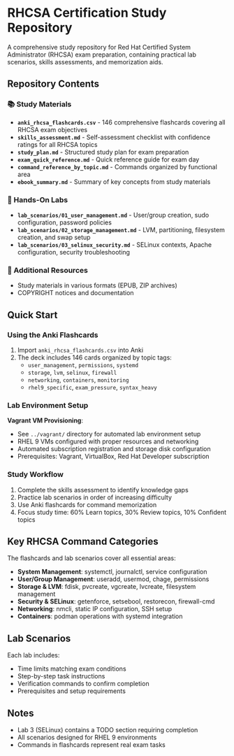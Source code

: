 # RHCSA Certification Study Repository

A comprehensive study repository for Red Hat Certified System Administrator (RHCSA) exam preparation, containing practical lab scenarios, skills assessments, and memorization aids.

## Repository Contents

### 📚 Study Materials
- **`anki_rhcsa_flashcards.csv`** - 146 comprehensive flashcards covering all RHCSA exam objectives
- **`skills_assessment.md`** - Self-assessment checklist with confidence ratings for all RHCSA topics
- **`study_plan.md`** - Structured study plan for exam preparation
- **`exam_quick_reference.md`** - Quick reference guide for exam day
- **`command_reference_by_topic.md`** - Commands organized by functional area
- **`ebook_summary.md`** - Summary of key concepts from study materials

### 🧪 Hands-On Labs
- **`lab_scenarios/01_user_management.md`** - User/group creation, sudo configuration, password policies
- **`lab_scenarios/02_storage_management.md`** - LVM, partitioning, filesystem creation, and swap setup  
- **`lab_scenarios/03_selinux_security.md`** - SELinux contexts, Apache configuration, security troubleshooting

### 💾 Additional Resources
- Study materials in various formats (EPUB, ZIP archives)
- COPYRIGHT notices and documentation

## Quick Start

### Using the Anki Flashcards
1. Import `anki_rhcsa_flashcards.csv` into Anki
2. The deck includes 146 cards organized by topic tags:
   - `user_management`, `permissions`, `systemd`
   - `storage`, `lvm`, `selinux`, `firewall`  
   - `networking`, `containers`, `monitoring`
   - `rhel9_specific`, `exam_pressure`, `syntax_heavy`

### Lab Environment Setup

**Vagrant VM Provisioning**:
- See `../vagrant/` directory for automated lab environment setup
- RHEL 9 VMs configured with proper resources and networking
- Automated subscription registration and storage disk configuration
- Prerequisites: Vagrant, VirtualBox, Red Hat Developer subscription

### Study Workflow
1. Complete the skills assessment to identify knowledge gaps
2. Practice lab scenarios in order of increasing difficulty
3. Use Anki flashcards for command memorization
4. Focus study time: 60% Learn topics, 30% Review topics, 10% Confident topics

## Key RHCSA Command Categories

The flashcards and lab scenarios cover all essential areas:
- **System Management**: systemctl, journalctl, service configuration
- **User/Group Management**: useradd, usermod, chage, permissions
- **Storage & LVM**: fdisk, pvcreate, vgcreate, lvcreate, filesystem management
- **Security & SELinux**: getenforce, setsebool, restorecon, firewall-cmd
- **Networking**: nmcli, static IP configuration, SSH setup
- **Containers**: podman operations with systemd integration

## Lab Scenarios

Each lab includes:
- Time limits matching exam conditions
- Step-by-step task instructions
- Verification commands to confirm completion
- Prerequisites and setup requirements

## Notes
- Lab 3 (SELinux) contains a TODO section requiring completion
- All scenarios designed for RHEL 9 environments
- Commands in flashcards represent real exam tasks
